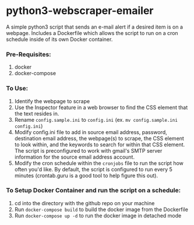 # python3-webscraper-emailer 
A simple python3 script that sends an e-mail alert if a desired item is on a webpage. Includes a Dockerfile which allows the script to run on a cron schedule inside of its own Docker container. 

### Pre-Requisites:
1. docker
2. docker-compose

### To Use:

1. Identify the webpage to scrape
2. Use the Inspector feature in a web browser to find the CSS element that the text resides in. 
3. Rename ```config.sample.ini``` to ```config.ini``` (ex. ```mv config.sample.ini config.ini```)
4. Modify config.ini file to add in source email address, password, destination email address, the webpage(s) to scrape, the CSS element to look within, and the keywords to search for within that CSS element. The script is preconfigured to work with gmail's SMTP server information for the source email address account.
5. Modify the cron schedule within the ```cronjobs``` file to run the script how often you'd like. By default, the script is configured to run every 5 minutes (crontab.guru is a good tool to help figure this out).

### To Setup Docker Container and run the script on a schedule:
1. cd into the directory with the github repo on your machine
2. Run ```docker-compose build``` to build the docker image from the Dockerfile
3. Run ```docker-compose up -d``` to run the docker image in detached mode

